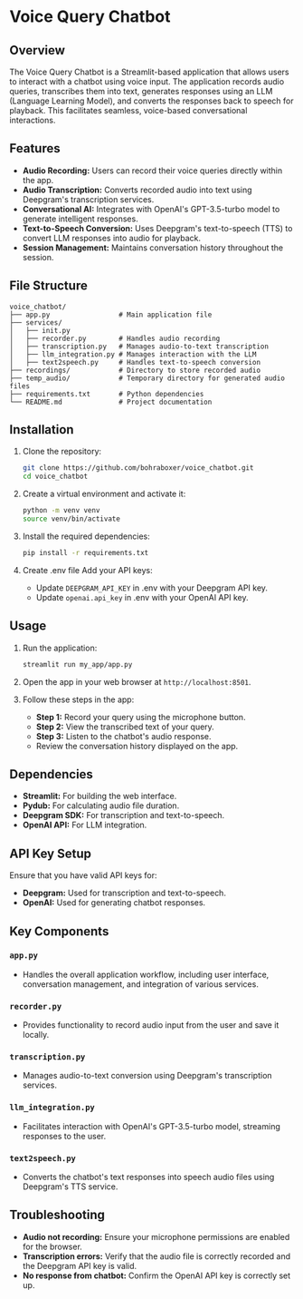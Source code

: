 # Voice Query Chatbot

## Overview
The Voice Query Chatbot is a Streamlit-based application that allows users to interact with a chatbot using voice input. The application records audio queries, transcribes them into text, generates responses using an LLM (Language Learning Model), and converts the responses back to speech for playback. This facilitates seamless, voice-based conversational interactions.

## Features
- **Audio Recording:** Users can record their voice queries directly within the app.
- **Audio Transcription:** Converts recorded audio into text using Deepgram's transcription services.
- **Conversational AI:** Integrates with OpenAI's GPT-3.5-turbo model to generate intelligent responses.
- **Text-to-Speech Conversion:** Uses Deepgram's text-to-speech (TTS) to convert LLM responses into audio for playback.
- **Session Management:** Maintains conversation history throughout the session.

## File Structure
```
voice_chatbot/
├── app.py                 # Main application file
├── services/
│   ├── init.py        
│   ├── recorder.py        # Handles audio recording
│   ├── transcription.py   # Manages audio-to-text transcription
│   ├── llm_integration.py # Manages interaction with the LLM
│   ├── text2speech.py     # Handles text-to-speech conversion
├── recordings/            # Directory to store recorded audio
├── temp_audio/            # Temporary directory for generated audio files
├── requirements.txt       # Python dependencies
└── README.md              # Project documentation
```

## Installation

1. Clone the repository:
   ```bash
   git clone https://github.com/bohraboxer/voice_chatbot.git
   cd voice_chatbot
   ```

2. Create a virtual environment and activate it:
   ```bash
   python -m venv venv
   source venv/bin/activate
   ```

3. Install the required dependencies:
   ```bash
   pip install -r requirements.txt
   ```

4. Create .env file Add your API keys:
   - Update `DEEPGRAM_API_KEY` in .env with your Deepgram API key.
   - Update `openai.api_key` in .env with your OpenAI API key.

## Usage

1. Run the application:
   ```bash
   streamlit run my_app/app.py
   ```

2. Open the app in your web browser at `http://localhost:8501`.

3. Follow these steps in the app:
   - **Step 1:** Record your query using the microphone button.
   - **Step 2:** View the transcribed text of your query.
   - **Step 3:** Listen to the chatbot's audio response.
   - Review the conversation history displayed on the app.

## Dependencies
- **Streamlit:** For building the web interface.
- **Pydub:** For calculating audio file duration.
- **Deepgram SDK:** For transcription and text-to-speech.
- **OpenAI API:** For LLM integration.

## API Key Setup
Ensure that you have valid API keys for:
- **Deepgram:** Used for transcription and text-to-speech.
- **OpenAI:** Used for generating chatbot responses.

## Key Components

### `app.py`
- Handles the overall application workflow, including user interface, conversation management, and integration of various services.

### `recorder.py`
- Provides functionality to record audio input from the user and save it locally.

### `transcription.py`
- Manages audio-to-text conversion using Deepgram's transcription services.

### `llm_integration.py`
- Facilitates interaction with OpenAI's GPT-3.5-turbo model, streaming responses to the user.

### `text2speech.py`
- Converts the chatbot's text responses into speech audio files using Deepgram's TTS service.

## Troubleshooting
- **Audio not recording:** Ensure your microphone permissions are enabled for the browser.
- **Transcription errors:** Verify that the audio file is correctly recorded and the Deepgram API key is valid.
- **No response from chatbot:** Confirm the OpenAI API key is correctly set up.